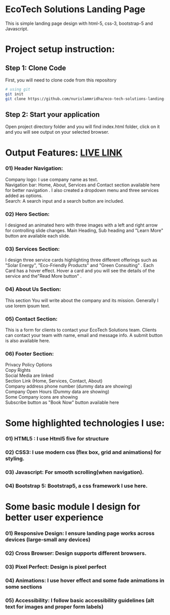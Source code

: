 # EcoTech Solutions Landing Page

This is simple landing page design with html-5, css-3, bootstrap-5 and Javascript.

# Project setup instruction:

## Step 1: Clone Code

First, you will need to clone code from this repository

```bash
# using git
git init
git clone https://github.com/nurislammridha/eco-tech-solutions-landing-page.git

```

## Step 2: Start your application

Open project directory folder and you will find index.html folder, click on it and you will see output on your selected browser.

# Output Features: [LIVE LINK](https://eco-tech-solutions.netlify.app/)

### 01) Header Navigation:

Company logo: I use company name as text.<br>
Navigation bar: Home, About, Services and Contact section available here for better navigation . I also created a dropdown menu and three services added as options.<br>
Search: A search input and a search button are included.

### 02) Hero Section:

I designed an animated hero with three images with a left and right arrow for controlling slide changes.
Main Heading, Sub heading and "Learn More" button are available each slide.

### 03) Services Section:

I design three service cards highlighting three different offerings such as "Solar Energy", "Eco-Friendly Products"
and "Green Consulting" . Each Card has a hover effect. Hover a card and you will see the details of the service and the"Read More button" .

### 04) About Us Section:

This section You will write about the company and its mission. Generally I use lorem ipsum text.

### 05) Contact Section:

This is a form for clients to contact your EcoTech Solutions team. Clients can contact your team with name, email and message info.
A submit button is also available here.

### 06) Footer Section:

Privacy Policy Options <br>
Copy Rights<br>
Social Media are linked<br>
Section Link (Home, Services, Contact, About)<br>
Company address phone number (dummy data are showing)<br>
Company Open Hours (Dummy data are showing)<br>
Some Company icons are showing<br>
Subscribe button as "Book Now" button available here<br>

# Some highlighted technologies I use:

### 01) HTML5 : I use Html5 five for structure

### 02) CSS3: I use modern css (flex box, grid and animations) for styling.

### 03) Javascript: For smooth scrolling(when navigation).

### 04) Bootstrap 5: Bootstrap5, a css framework I use here.

# Some basic module I design for better user experience

### 01) Responsive Design: I ensure landing page works across devices (large-small any devices)

### 02) Cross Browser: Design supports different browsers.

### 03) Pixel Perfect: Design is pixel perfect

### 04) Animations: I use hover effect and some fade animations in some sections

### 05) Accessibility: I follow basic accessibility guidelines (alt text for images and proper form labels)
